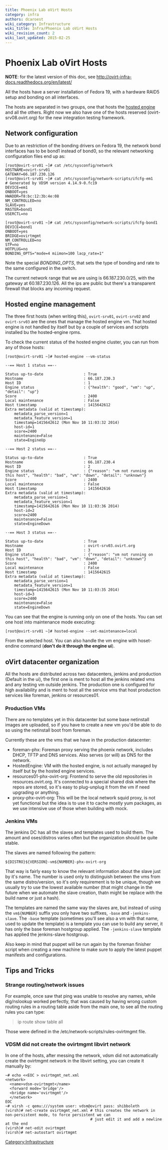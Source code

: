 ```yaml
---
title: Phoenix Lab oVirt Hosts
category: infra
authors: dcaroest
wiki_category: Infrastructure
wiki_title: Infra/Phoenix Lab oVirt Hosts
wiki_revision_count: 2
wiki_last_updated: 2015-02-25
---
```


# Phoenix Lab oVirt Hosts

**NOTE**: for the latest version of this doc, see <http://ovirt-infra-docs.readthedocs.org/en/latest/>

All the hosts have a server installation of Fedora 19, with a hardware RAID5 setup and bonding on all interfaces.

The hosts are separated in two groups, one that hosts the [hosted engine](Hosted_Engine_Howto) and all the others. Right now we also have one of the hosts reserved (ovirt-srv08.ovirt.org) for the new integration testing framework.

## Network configuration

Due to an restriction of the bonding drivers on Fedora 19, the network bond interfaces has to be bond1 instead of bond0, so the relevant networking configuration files end up as:

    [root@ovirt-srv01 ~]# cat /etc/sysconfig/network
    HOSTNAME=ovirt-srv01
    GATEWAY=66.187.230.126
    [root@ovirt-srv01 ~]# cat /etc/sysconfig/network-scripts/ifcfg-em1
    # Generated by VDSM version 4.14.9-0.fc19
    DEVICE=em1
    ONBOOT=yes
    HWADDR=f8:bc:12:3b:4e:08
    NM_CONTROLLED=no
    SLAVE=yes
    MASTER=bond1
    USERCTL=no

    [root@ovirt-srv01 ~]# cat /etc/sysconfig/network-scripts/ifcfg-bond1
    DEVICE=bond1
    ONBOOT=yes
    BRIDGE=ovirtmgmt
    NM_CONTROLLED=no
    STP=no
    HOTPLUG=no
    BONDING_OPTS="mode=4 miimon=100 lacp_rate=1"

Note the special *BONDING_OPTS*, that sets the type of bonding and rate to the same configured in the switch.

The current network range that we are using is 66.187.230.0/25, with the gateway at 60.187.230.126. All the ips are public but there's a transparent firewall that blocks any incoming request.

## Hosted engine management

The three first hosts (when writing this), `ovirt-srv01`, `ovirt-srv02` and `ovirt-srv03` are the ones that manage the hosted engine vm. That hosted engine is not handled by itself but by a couple of services and scripts installed bu the hosted-engine rpms.

To check the current status of the hosted engine cluster, you can run from any of those hosts:

    [root@ovirt-srv01 ~]# hosted-engine --vm-status

    --== Host 1 status ==--

    Status up-to-date                  : True
    Hostname                           : 66.187.230.3
    Host ID                            : 1
    Engine status                      : {"health": "good", "vm": "up", "detail": "up"}
    Score                              : 2400
    Local maintenance                  : False
    Host timestamp                     : 1415642612
    Extra metadata (valid at timestamp):
        metadata_parse_version=1
        metadata_feature_version=1
        timestamp=1415642612 (Mon Nov 10 11:03:32 2014)
        host-id=1
        score=2400
        maintenance=False
        state=EngineUp

    --== Host 2 status ==--

    Status up-to-date                  : True
    Hostname                           : 66.187.230.4
    Host ID                            : 2
    Engine status                      : {"reason": "vm not running on this host", "health": "bad", "vm": "down", "detail": "unknown"}
    Score                              : 2400
    Local maintenance                  : False
    Host timestamp                     : 1415642616
    Extra metadata (valid at timestamp):
        metadata_parse_version=1
        metadata_feature_version=1
        timestamp=1415642616 (Mon Nov 10 11:03:36 2014)
        host-id=2
        score=2400
        maintenance=False
        state=EngineDown

    --== Host 3 status ==--

    Status up-to-date                  : True
    Hostname                           : ovirt-srv03.ovirt.org
    Host ID                            : 3
    Engine status                      : {"reason": "vm not running on this host", "health": "bad", "vm": "down", "detail": "unknown"}
    Score                              : 2400
    Local maintenance                  : False
    Host timestamp                     : 1415642615
    Extra metadata (valid at timestamp):
        metadata_parse_version=1
        metadata_feature_version=1
        timestamp=1415642615 (Mon Nov 10 11:03:35 2014)
        host-id=3
        score=2400
        maintenance=False
        state=EngineDown

You can see that the engine is running only on one of the hosts. You can set one host into maintenance mode executing:

    [root@ovirt-srv01 ~]# hosted-engine --set-maintenance=local

From the selected host. You can also handle the vm engine with hoset-endine command (**don't do it through the engine ui**).

## oVirt datacenter organization

All the hosts are distributed across two datacenters, jenkins and production (Default in the ui), the first one is ment to host all the jenkins related vms and any testing vm outside jenkins. The production one is configured for high availability and is ment to host all the service vms that host production services like foreman, jenkins or resources01.

### Production VMs

There are no templates yet in this datacenter but some base netinstall images are uploaded, so if you have to create a new vm you'd be able to do so using the netinstall boot from foreman.

Currently these are the vms that we have in the production datacenter:

*   foreman-phx: Foreman proxy serving the phoenix network, includes DHCP, TFTP and DNS services. Also serves (or will) as DNS for the network.
*   HostedEngine: VM with the hosted engine, is not actually managed by itself but by the hosted engine services.
*   resources01-phx-ovirt-org: Frontend to serve the old repositories in resources.ovirt.org. It's connected to a special shared disk where the repos are stored, so it's easy to plug-unplug it from the vm if need upgrading or anything.
*   proxy-phx-ovirt-org: This will be the local network squid proxy, is not yet functional but the idea is to use it to cache mostly yum packages, as we use intensive use of those when building with mock.

### Jenkins VMs

The jenkins DC has all the slaves and templates used to build them. The amount and oses/distros varies often but the organization should be quite stable.

The slaves are named following the pattern:

    ${DISTRO}${VERSION}-vm${NUMBER}-phx-ovirt-org

That way is fairly easy to know the relevant information about the slave just by it's name. The number is used only to distinguish between the vms from the same distro/version, so it's only requirement is to be unique, though we usually try to use the lowest available number (that might change in the future when we automate the slave creation, thatn might be replace with the build name or just a hash).

The templates are named the same way the slaves are, but instead of using the `vm${NUMBER}` suffix you only have two suffixes, `-base` and `-jenkins-slave`. The `-base` template (sometimes you'll see also a vm with that name, used to update the template) is a template you can use to build any server, it has only the base foreman hostgroup applied. The `-jenkins-slave` template has applied the jenkins-slave hostgroup.

Also keep in mind that puppet will be run again by the foreman finisher script when creating a new machine to make sure to apply the latest puppet manifests and configurations.

## Tips and Tricks

### Strange routing/network issues

For example, once saw that ping was unable to resolve any names, while dig/nslookup worked perfectly, that was caused by having wrong custom routing rules in a routing table aside from the main one, to see all the routing rules you can type:

> ip route show table all

Those were defined in the /etc/network-scripts/rules-ovirtmgmt file.

### VDSM did not create the ovirtmgmt libvirt network

In one of the hosts, after messing the network, vdsm did not automatically create the ovirtmgmt network in the libvirt setting, you can create it manually by:

    ~# echo <<EOC > ovirtmgmt_net.xml
    <network>
      <name>vdsm-ovirtmgmt</name>
      <forward mode='bridge'/>
      <bridge name='ovirtmgmt'/>
      </network>
    EOC
    ~# virsh -c qemu:///system user: vdsm@ovirt pass: shibboleth
    (virsh)# net-create ovirtmgmt_net.xml # this creates the network in non-persistent mode, to force persistent we can
                                          # just edit it and add a newline at the end
    (virsh)# net-edit ovirtmgmt
    (virsh)# net-autostart ovirtmgmt

<Category:Infrastructure>
